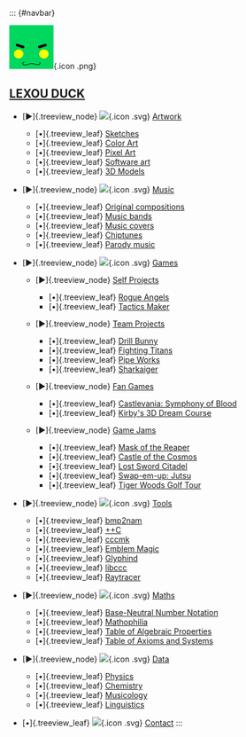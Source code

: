 ::: {#navbar}

![](/pages/icon.png){.icon .png}

## [LEXOU DUCK](/pages/index.html)


-   [▶]{.treeview_node} ![](/pages/art/icon.svg){.icon .svg} [Artwork](/pages/art/index.html)

    -   [•]{.treeview_leaf} [Sketches](/pages/art/sketches/index.html)
    -   [•]{.treeview_leaf} [Color Art](/pages/art/colorart/index.html)
    -   [•]{.treeview_leaf} [Pixel Art](/pages/art/pixelart/index.html)
    -   [•]{.treeview_leaf} [Software art](/pages/art/algorithm/index.html)
    -   [•]{.treeview_leaf} [3D Models](/pages/art/models/index.html)

-   [▶]{.treeview_node} ![](/pages/music/icon.svg){.icon .svg} [Music](/pages/music/index.html)

    -   [•]{.treeview_leaf} [Original compositions](/pages/music/originals/index.html)
    -   [•]{.treeview_leaf} [Music bands](/pages/music/bands/index.html)
    -   [•]{.treeview_leaf} [Music covers](/pages/music/covers/index.html)
    -   [•]{.treeview_leaf} [Chiptunes](/pages/music/chiptunes/index.html)
    -   [•]{.treeview_leaf} [Parody music](/pages/music/parodies/index.html)

-   [▶]{.treeview_node} ![](/pages/games/icon.svg){.icon .svg} [Games](/pages/games/index.html)

    -   [▶]{.treeview_node} [Self Projects](/pages/games/selfprojects/index.html)
        -   [•]{.treeview_leaf} [Rogue Angels](/pages/games/selfprojects/rogue_angels/index.html)
        -   [•]{.treeview_leaf} [Tactics Maker](/pages/games/selfprojects/tactics_maker/index.html)

    -   [▶]{.treeview_node} [Team Projects](/pages/games/teamprojects/index.html)
        -   [•]{.treeview_leaf} [Drill Bunny](/pages/games/teamprojects/drill_bunny/index.html)
        -   [•]{.treeview_leaf} [Fighting Titans](/pages/games/teamprojects/fighting_titans/index.html)
        -   [•]{.treeview_leaf} [Pipe Works](/pages/games/teamprojects/pipe_works/index.html)
        -   [•]{.treeview_leaf} [Sharkaiger](/pages/games/teamprojects/sharkaiger/index.html)

    -   [▶]{.treeview_node} [Fan Games](/pages/games/fangames/index.html)
        -   [•]{.treeview_leaf} [Castlevania: Symphony of Blood](/pages/games/fangames/castlevania/index.html)
        -   [•]{.treeview_leaf} [Kirby's 3D Dream Course](/pages/games/fangames/kirby_golf/index.html)

    -   [▶]{.treeview_node} [Game Jams](/pages/games/gamejams/index.html)
        -   [•]{.treeview_leaf} [Mask of the Reaper](/pages/games/gamejams/mask_of_the_reaper/index.html)
        -   [•]{.treeview_leaf} [Castle of the Cosmos](/pages/games/gamejams/castle_of_the_cosmos/index.html)
        -   [•]{.treeview_leaf} [Lost Sword Citadel](/pages/games/gamejams/lost_sword_citadel/index.html)
        -   [•]{.treeview_leaf} [Swap-em-up: Jutsu](/pages/games/gamejams/swap_jutsu/index.html)
        -   [•]{.treeview_leaf} [Tiger Woods Golf Tour](/pages/games/gamejams/tiger_woods_golf_rush/index.html)

-   [▶]{.treeview_node} ![](/pages/tools/icon.svg){.icon .svg} [Tools](/pages/tools/index.html)

    -   [•]{.treeview_leaf} [bmp2nam](/pages/tools/bmp2nam/index.html)
    -   [•]{.treeview_leaf} [++C](/pages/tools/ccc/index.html)
    -   [•]{.treeview_leaf} [cccmk](/pages/tools/cccmk/index.html)
    -   [•]{.treeview_leaf} [Emblem Magic](/pages/tools/emblem_magic/index.html)
    -   [•]{.treeview_leaf} [Glyphind](/pages/tools/glyphind/index.html)
    -   [•]{.treeview_leaf} [libccc](/pages/tools/libccc/index.html)
    -   [•]{.treeview_leaf} [Raytracer](/pages/tools/raytracer/index.html)

-   [▶]{.treeview_node} ![](/pages/maths/icon.svg){.icon .svg} [Maths](/pages/maths/index.html)

    -   [•]{.treeview_leaf} [Base-Neutral Number Notation](/pages/maths/bnnn/index.html)
    -   [•]{.treeview_leaf} [Mathophilia](/pages/maths/mathophilia/index.html)
    -   [•]{.treeview_leaf} [Table of Algebraic Properties](/pages/maths/property_table/index.html)
    -   [•]{.treeview_leaf} [Table of Axioms and Systems](/pages/maths/axioms_table/index.html)

-   [▶]{.treeview_node} ![](/pages/data/icon.svg){.icon .svg} [Data](/pages/data/index.html)

    -   [•]{.treeview_leaf} [Physics](/pages/data/physics/index.html)
    -   [•]{.treeview_leaf} [Chemistry](/pages/data/chemistry/index.html)
    -   [•]{.treeview_leaf} [Musicology](/pages/data/musicology/index.html)
    -   [•]{.treeview_leaf} [Linguistics](/pages/data/linguistics/index.html)

-   [•]{.treeview_leaf} ![](/pages/contact/icon.svg){.icon .svg} [Contact](/pages/contact/index.html)
:::
